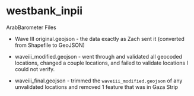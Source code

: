 # westbank_inpii
 

ArabBarometer Files
- Wave III original.geojson - the data exactly as Zach sent it (converted from Shapefile to GeoJSON)

- waveiii_modified.geojson - went through and validated all geocoded locations, changed a couple locations, and failed to validate locations I could not verify.

- waveiii_final.geojson - trimmed the `waveiii_modified.geojson` of any unvalidated locations and removed 1 feature that was in Gaza Strip

